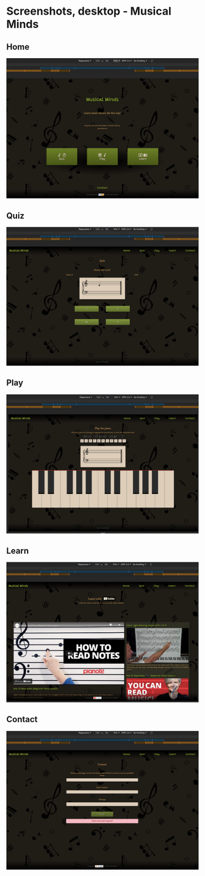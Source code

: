 # Screenshots, desktop - Musical Minds

## Home

![](https://github.com/johnvenkiah/CI_MS2_John_Venkiah/blob/master/docs/screenshots/desktop/desktop_home.png)

## Quiz

![](https://github.com/johnvenkiah/CI_MS2_John_Venkiah/blob/master/docs/screenshots/desktop/desktop_quiz.png)

## Play

![](https://github.com/johnvenkiah/CI_MS2_John_Venkiah/blob/master/docs/screenshots/desktop/desktop_play.png)

## Learn

![](https://github.com/johnvenkiah/CI_MS2_John_Venkiah/blob/master/docs/screenshots/desktop/desktop_learn.png)

## Contact

![](https://github.com/johnvenkiah/CI_MS2_John_Venkiah/blob/master/docs/screenshots/desktop/desktop_contact.png)